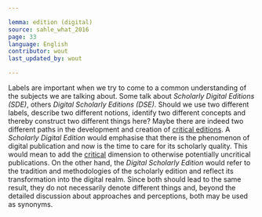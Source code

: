 ```yaml
---

lemma: edition (digital)
source: sahle_what_2016
page: 33
language: English
contributor: wout
last_updated_by: wout

---
```


Labels are important when we try to come to a common understanding of the subjects we are talking about. Some talk about _Scholarly Digital Editions (SDE)_, others _Digital Scholarly Editions (DSE)_. Should we use two different labels, describe two different notions, identify two different concepts and thereby construct two different things here? Maybe there are indeed two different paths in the development and creation of [critical editions](editionCritical.html). A _Scholarly Digital Edition_ would emphasise that there is the phenomenon of digital publication and now is the time to care for its scholarly quality. This would mean to add the [critical](critical.html) dimension to otherwise potentially uncritical publications. On the other hand, the _Digital Scholarly Edition_ would refer to the tradition and methodologies of the scholarly edition and reflect its transformation into the digital realm. Since both should lead to the same result, they do not necessarily denote different things and, beyond the detailed discussion about approaches and perceptions, both may be used as synonyms.
